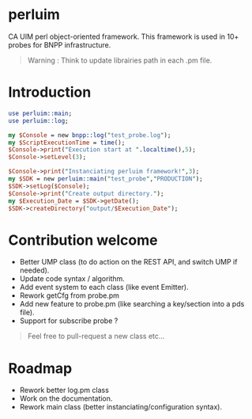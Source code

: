 # perluim
CA UIM perl object-oriented framework. This framework is used in 10+ probes for BNPP infrastructure.

> Warning : Think to update librairies path in each .pm file.

# Introduction 

```perl
use perluim::main;
use perluim::log;

my $Console = new bnpp::log("test_probe.log");
my $ScriptExecutionTime = time();
$Console->print("Execution start at ".localtime(),5);
$Console->setLevel(3);

$Console->print("Instanciating perluim framework!",3);
my $SDK = new perluim::main("test_probe","PRODUCTION");
$SDK->setLog($Console);
$Console->print("Create output directory.");
my $Execution_Date = $SDK->getDate();
$SDK->createDirectory("output/$Execution_Date");
```

# Contribution welcome 

- Better UMP class (to do action on the REST API, and switch UMP if needed). 
- Update code syntax / algorithm.
- Add event system to each class (like event Emitter). 
- Rework getCfg from probe.pm
- Add new feature to probe.pm (like searching a key/section into a pds file).
- Support for subscribe probe ?

> Feel free to pull-request a new class etc...

# Roadmap 

- Rework better log.pm class
- Work on the documentation.
- Rework main class (better instanciating/configuration syntax).
